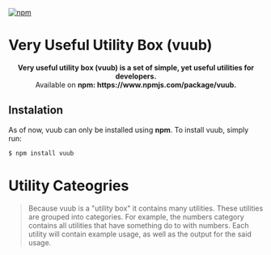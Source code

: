 [![npm](https://img.shields.io/npm/v/vuub?style=flat-square&color=blue)](https://www.npmjs.com/package/vuub)

# Very Useful Utility Box (vuub)

<p align="center">
    <b>
        Very useful utility box (vuub) is a set of simple, yet useful utilities for developers. 
    </b><br>
    Available on <b> npm: https://www.npmjs.com/package/vuub. </b>
</p>

## Instalation

As of now, vuub can only be installed using <b>npm</b>. To install vuub, simply run:

```bash
$ npm install vuub
```

# Utility Cateogries

> Because vuub is a "utility box" it contains many utilities. These utilities are grouped into categories. For example, the numbers category contains all utilities that have something do to with numbers. Each utility will contain example usage, as well as the output for the said usage.